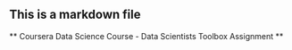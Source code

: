 ## This is a markdown file

** Coursera Data Science Course - Data Scientists Toolbox Assignment **
